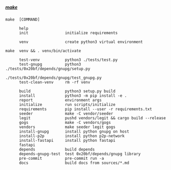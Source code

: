 ##### [make](https://www.gnu.org/software/make/)
 	make  [COMMAND]
 	
 	      help
 	      init                initialize requirements
 	
 	      venv                create python3 virtual environment
 	
 	make  venv && . venv/bin/activate
 	
 	      test-venv           python3 ./tests/test.py
 	      test-gnupg          python3 ./tests/0x20bf/depends/gnupg/setup.py
 	                                  ./tests/0x20bf/depends/gnupg/test_gnupg.py
 	      test-clean-venv     rm -rf venv
 	
 	      build               python3 setup.py build
 	      install             python3 -m pip install -e .
 	      report              environment args
 	      initialize          run scripts/initialize
 	      requirements        pip install --user -r requirements.txt
 	      seeder              make -C vendor/seeder
 	      legit               pushd vendors/legit && cargo build --release
 	      gogs                make -C vendors/gogs
 	      vendors             make seeder legit gogs
 	      install-gnupg       install python gnupg on host
 	      install-p2p         install python p2p-network
 	      install-fastapi     install python fastapi
 	      fastapi
 	      depends             build depends
 	      depends-gnupg-test  test 0x20bf/depends/gnupg library
 	      pre-commit          pre-commit run -a
 	      docs                build docs from sources/*.md
